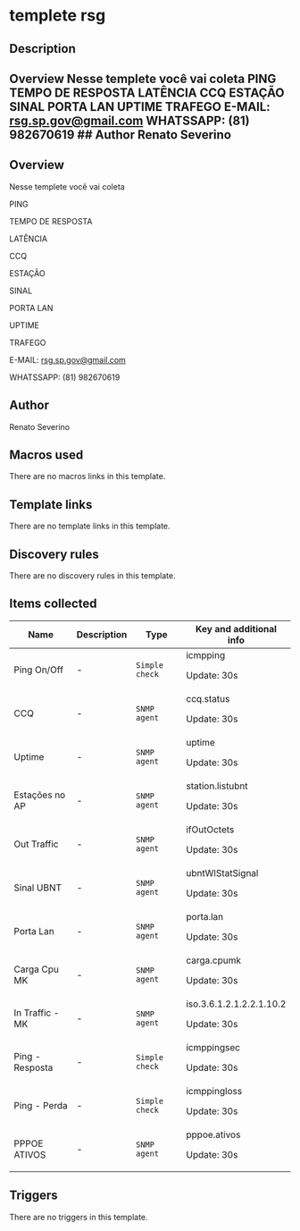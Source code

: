 # templete rsg

## Description

## Overview Nesse templete você vai coleta PING TEMPO DE RESPOSTA LATÊNCIA CCQ ESTAÇÃO SINAL PORTA LAN UPTIME TRAFEGO E-MAIL: [rsg.sp.gov@gmail.com](mailto:rsg.sp.gov@gmail.com) WHATSSAPP: (81) 982670619 ## Author Renato Severino 

## Overview

 Nesse templete você vai coleta 


PING


TEMPO DE RESPOSTA


LATÊNCIA


CCQ


ESTAÇÃO


SINAL


PORTA LAN


UPTIME


TRAFEGO


 


 


E-MAIL: [rsg.sp.gov@gmail.com](mailto:rsg.sp.gov@gmail.com)


WHATSSAPP: (81) 982670619



## Author

Renato Severino

## Macros used

There are no macros links in this template.

## Template links

There are no template links in this template.

## Discovery rules

There are no discovery rules in this template.

## Items collected

|Name|Description|Type|Key and additional info|
|----|-----------|----|----|
|Ping On/Off|<p>-</p>|`Simple check`|icmpping<p>Update: 30s</p>|
|CCQ|<p>-</p>|`SNMP agent`|ccq.status<p>Update: 30s</p>|
|Uptime|<p>-</p>|`SNMP agent`|uptime<p>Update: 30s</p>|
|Estações no AP|<p>-</p>|`SNMP agent`|station.listubnt<p>Update: 30s</p>|
|Out Traffic|<p>-</p>|`SNMP agent`|ifOutOctets<p>Update: 30s</p>|
|Sinal UBNT|<p>-</p>|`SNMP agent`|ubntWlStatSignal<p>Update: 30s</p>|
|Porta Lan|<p>-</p>|`SNMP agent`|porta.lan<p>Update: 30s</p>|
|Carga Cpu MK|<p>-</p>|`SNMP agent`|carga.cpumk<p>Update: 30s</p>|
|In Traffic -MK|<p>-</p>|`SNMP agent`|iso.3.6.1.2.1.2.2.1.10.2<p>Update: 30s</p>|
|Ping - Resposta|<p>-</p>|`Simple check`|icmppingsec<p>Update: 30s</p>|
|Ping - Perda|<p>-</p>|`Simple check`|icmppingloss<p>Update: 30s</p>|
|PPPOE ATIVOS|<p>-</p>|`SNMP agent`|pppoe.ativos<p>Update: 30s</p>|
## Triggers

There are no triggers in this template.

